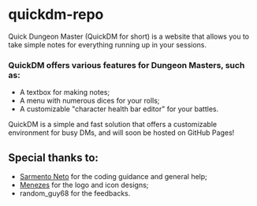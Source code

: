 # quickdm-repo
Quick Dungeon Master (QuickDM for short) is a website that allows you to take simple notes for everything running up in your sessions.

### QuickDM offers various features for Dungeon Masters, such as:
* A textbox for making notes;
* A menu with numerous dices for your rolls;
* A customizable "character health bar editor" for your battles.

QuickDM is a simple and fast solution that offers a customizable environment for busy DMs, and will soon be hosted on GitHub Pages!


## Special thanks to:
* [Sarmento Neto](https://github.com/Sarmentoneto) for the coding guidance and general help;
* [Menezes](https://instagram.com/design_menezes?igshid=YmMyMTA2M2Y=) for the logo and icon designs;
* random_guy68 for the feedbacks.
